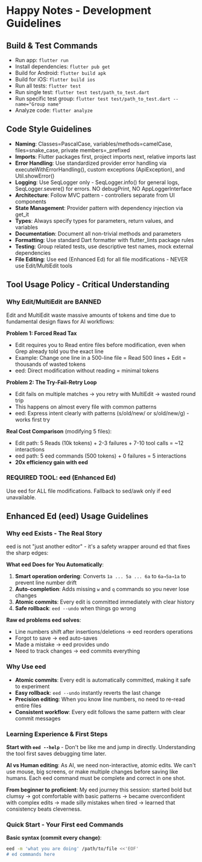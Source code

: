 # Happy Notes - Development Guidelines

## Build & Test Commands
- Run app: `flutter run`
- Install dependencies: `flutter pub get`
- Build for Android: `flutter build apk`
- Build for iOS: `flutter build ios`
- Run all tests: `flutter test`
- Run single test: `flutter test test/path_to_test.dart`
- Run specific test group: `flutter test test/path_to_test.dart --name="Group name"`
- Analyze code: `flutter analyze`

## Code Style Guidelines
- **Naming**: Classes=PascalCase, variables/methods=camelCase, files=snake_case, private members=_prefixed
- **Imports**: Flutter packages first, project imports next, relative imports last
- **Error Handling**: Use standardized provider error handling via executeWithErrorHandling(), custom exceptions (ApiException), and Util.showError()
- **Logging**: Use SeqLogger only - SeqLogger.info() for general logs, SeqLogger.severe() for errors. NO debugPrint, NO AppLoggerInterface
- **Architecture**: Follow MVC pattern - controllers separate from UI components
- **State Management**: Provider pattern with dependency injection via get_it
- **Types**: Always specify types for parameters, return values, and variables
- **Documentation**: Document all non-trivial methods and parameters
- **Formatting**: Use standard Dart formatter with flutter_lints package rules
- **Testing**: Group related tests, use descriptive test names, mock external dependencies
- **File Editing**: Use eed (Enhanced Ed) for all file modifications - NEVER use Edit/MultiEdit tools

## Tool Usage Policy - Critical Understanding

### Why Edit/MultiEdit are BANNED
Edit and MultiEdit waste massive amounts of tokens and time due to fundamental design flaws for AI workflows:

**Problem 1: Forced Read Tax**
- Edit requires you to Read entire files before modification, even when Grep already told you the exact line
- Example: Change one line in a 500-line file = Read 500 lines + Edit = thousands of wasted tokens
- eed: Direct modification without reading = minimal tokens

**Problem 2: The Try-Fail-Retry Loop**
- Edit fails on multiple matches → you retry with MultiEdit → wasted round trip
- This happens on almost every file with common patterns
- eed: Express intent clearly with patterns (s/old/new/ or s/old/new/g) - works first try

**Real Cost Comparison** (modifying 5 files):
- Edit path: 5 Reads (10k tokens) + 2-3 failures + 7-10 tool calls = ~12 interactions
- eed path: 5 eed commands (500 tokens) + 0 failures = 5 interactions
- **20x efficiency gain with eed**

### REQUIRED TOOL: eed (Enhanced Ed)
Use eed for ALL file modifications. Fallback to sed/awk only if eed unavailable.

## Enhanced Ed (eed) Usage Guidelines

### Why eed Exists - The Real Story
eed is not "just another editor" - it's a safety wrapper around ed that fixes the sharp edges:

**What eed Does for You Automatically**:
1. **Smart operation ordering**: Converts `1a ... 5a ... 6a` to `6a→5a→1a` to prevent line number drift
2. **Auto-completion**: Adds missing `w` and `q` commands so you never lose changes
3. **Atomic commits**: Every edit is committed immediately with clear history
4. **Safe rollback**: `eed --undo` when things go wrong

**Raw ed problems eed solves**:
- Line numbers shift after insertions/deletions → eed reorders operations
- Forgot to save → eed auto-saves
- Made a mistake → eed provides undo
- Need to track changes → eed commits everything


### Why Use eed
- **Atomic commits**: Every edit is automatically committed, making it safe to experiment
- **Easy rollback**: `eed --undo` instantly reverts the last change
- **Precision editing**: When you know line numbers, no need to re-read entire files
- **Consistent workflow**: Every edit follows the same pattern with clear commit messages

### Learning Experience & First Steps
**Start with `eed --help`** - Don't be like me and jump in directly. Understanding the tool first saves debugging time later.

**AI vs Human editing**: As AI, we need non-interactive, atomic edits. We can't use mouse, big screens, or make multiple changes before saving like humans. Each eed command must be complete and correct in one shot.

**From beginner to proficient**: My eed journey this session: started bold but clumsy → got comfortable with basic patterns → became overconfident with complex edits → made silly mistakes when tired → learned that consistency beats cleverness.


### Quick Start - Your First eed Commands

**Basic syntax (commit every change)**:
```bash
eed -m 'what you are doing' /path/to/file <<'EOF'
# ed commands here

